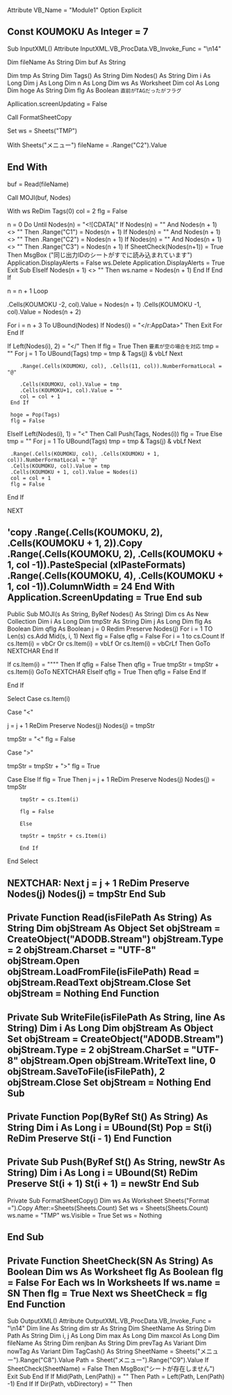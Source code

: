 Attribute VB_Name = "Module1"
Option Explicit

Const KOUMOKU As Integer = 7
-----------------------------------------------------
Sub InputXML()
Attribute InputXML.VB_ProcData.VB_Invoke_Func = "\n14"

Dim fileName As String
Dim buf As String

Dim tmp As String
Dim Tags() As String
Dim Nodes() As String
Dim i As Long
Dim j As Long
Dim n As Long
Dim ws As Worksheet
Dim col As Long
Dim hoge As String
Dim flg As Boolean `直前がTAGだったがフラグ`

Apllication.screenUpdating = False

Call FormatSheetCopy

Set ws = Sheets("TMP")

With Sheets("メニュー")
fileName = .Range("C2").Value

End With
-----------------------------------------------------
buf = Read(fileName)

Call MOJI(buf, Nodes)

With ws
ReDim Tags(0)
col = 2
flg = False

n = 0
Do Until Nodes(n) = "<![CDATA["
 If Nodes(n) = "<Templateid>" And Nodes(n + 1) <> "</Templateid>" Then
  .Range("C1") = Nodes(n + 1)
 If Nodes(n) = "<BizCode>" And Nodes(n + 1) <> "</BizCode>" Then
  .Range("C2") = Nodes(n + 1)
 If Nodes(n) = "<Outputid>" And Nodes(n + 1) <> "</Outputid>" Then
  .Range("C3") = Nodes(n + 1)
  If SheetCheck(Nodes(n+1)) = True Then
     MsgBox ("同じ出力IDのシートがすでに読み込まれています")
      Application.DisplayAlerts = False
      ws.Delete
      Application.DisplayAlerts = True
     Exit Sub
  ElseIf Nodes(n + 1) <> "" Then
  ws.name = Nodes(n + 1)
  End If
 End If

n = n + 1
Loop

.Cells(KOUMOKU -2, col).Value = Nodes(n + 1)
.Cells(KOUMOKU -1, col).Value = Nodes(n + 2)

For i = n + 3 To UBound(Nodes)
  If Nodes(i) = "</r:AppData>" Then 
     Exit For
  End If
  
  If Left(Nodes(i), 2) = "</" Then
     If flg = True Then `要素が空の場合を対応`
        tmp = ""
        For j = 1 To UBound(Tags)
          tmp = tmp & Tags(j) & vbLf
        Next
        
        .Range(.Cells(KOUMOKU, col), .Cells(11, col)).NumberFormatLocal = "@"
        
        .Cells(KOUMOKU, col).Value = tmp
        .Cells(KOUMOKU+1, col).Value = ""
        col = col + 1
     End If
     
     hoge = Pop(Tags)
     flg = False
   
  
  ElseIf Left(Nodes(i), 1) = "<" Then
     Call Push(Tags, Nodes(i))
     flg = True
  Else
     tmp = ""
     For j = 1 To UBound(Tags)
       tmp = tmp & Tags(j) & vbLf
     Next
     
     .Range(.Cells(KOUMOKU, col), .Cells(KOUMOKU + 1, col)).NumberFormatLocal = "@"
     .Cells(KOUMOKU, col).Value = tmp
     .Cells(KOUMOKU + 1, col).Value = Nodes(i)
     col = col + 1
     flg = False
  End If
  
NEXT


'copy
.Range(.Cells(KOUMOKU, 2), .Cells(KOUMOKU + 1, 2)).Copy
.Range(.Cells(KOUMOKU, 2), .Cells(KOUMOKU + 1, col -1)).PasteSpecial (xlPasteFormats)
.Range(.Cells(KOUMOKU, 4), .Cells(KOUMOKU + 1, col -1)).ColumnWidth = 24
End With
Application.ScreenUpdating = True
End sub
------------------------------------------------------------------------------------------------------------------------
Public Sub MOJI(s As String, ByRef Nodes() As String)
Dim cs As New Collection
Dim i As Long
Dim tmpStr As String
Dim j As Long
Dim flg As Boolean
Dim qflg As Boolean
j = 0
Redim Preserve Nodes(j)
For i = 1 TO Len(s)
   cs.Add Mid(s, i, 1)
Next
flg = False
qflg = False
For i = 1 to cs.Count
   If cs.Item(i) = vbCr Or cs.Item(i) = vbLf Or cs.Item(i) = vbCrLf Then
      GoTo NEXTCHAR
   End If
   
   
   If cs.Item(i) = """" Then
     If qflg = False Then
     qflg = True
     tmpStr = tmpStr + cs.Item(i)
       GoTo NEXTCHAR
     ElseIf qflg = True Then
     qflg = False
     End If
     
   End If
   
   Select Case cs.Item(i)
   
   Case "<"
   
   j = j + 1
   ReDim Preserve Nodes(j)
   Nodes(j) = tmpStr
   
   tmpStr = "<"
   flg = False
   
   Case ">"
   
   tmpStr = tmpStr + ">"
   flg = True
   
   Case Else
        If flg = True Then
        j = j + 1
        ReDim Preserve Nodes(j)
        Nodes(j) = tmpStr
        
        tmpStr = cs.Item(i)
        
        flg = False
        
        Else
        
        tmpStr = tmpStr + cs.Item(i)
        
        End If
   
   End Select
   
NEXTCHAR:
   Next
        j = j + 1
        ReDim Preserve Nodes(j)
        Nodes(j) = tmpStr
End Sub
-----------------------------------------------------------------------------------------------------------------------
Private Function Read(isFilePath As String) As String
Dim objStream As Object
Set objStream = CreateObject("ADODB.Stream")
objStream.Type = 2
objStream.Charset = "UTF-8"
objStream.Open
objStream.LoadFromFile(isFilePath)
Read = objStream.ReadText
objStream.Close
Set objStream = Nothing
End Function
------------------------------------------------------------------------------------------------------------------------
Private Sub WriteFile(isFilePath As String, line As String)
Dim i As Long
Dim objStream As Object
Set objStream = CreateObject("ADODB.Stream")
objStream.Type = 2
objStream.CharSet = "UTF-8"
objStream.Open
objStream.WriteText line, 0
objStream.SaveToFile(isFilePath), 2
objStream.Close
Set objStream = Nothing
End Sub
------------------------------------------------------------------------------------------------------------------------
Private Function Pop(ByRef St() As String) As String
Dim i As Long
i = UBound(St)
Pop = St(i)
ReDim Preserve St(i - 1)
End Function
------------------------------------------------------------------------------------------------------------------------
Private Sub Push(ByRef St() As String, newStr As String)
Dim i As Long
i = UBound(St)
ReDim Preserve St(i + 1)
St(i + 1) = newStr
End Sub
------------------------------------------------------------------------------------------------------------------------
Private Sub FormatSheetCopy()
Dim ws As Worksheet
  Sheets("Format =").Copy After:=Sheets(Sheets.Count)
  Set ws = Sheets(Sheets.Count)
  ws.name = "TMP"
  ws.Visible = True
  Set ws = Nothing
  
End Sub
------------------------------------------------------------------------------------------------------------------------
Private Function SheetCheck(SN As String) As Boolean
Dim ws As Worksheet
flg As Boolean
flg = False
For Each ws In Worksheets
  If ws.name = SN Then flg = True
  Next ws
  SheetCheck = flg
End Function
------------------------------------------------------------------------------------------------------------------------
Sub OutputXML()
Attribute OutputXML.VB_ProcData.VB_Invoke_Func = "\n14"
Dim line As String
dim str As String
Dim SheetName As String
Dim Path As String
Dim i, j As Long
Dim max As Long
Dim maxcol As Long
Dim fileName As String
Dim renjban As String
Dim prevTag As Variant
Dim nowTag As Variant
Dim TagCash() As String
SheetName = Sheets("メニュー").Range("C8").Value
Path = Sheet("メニュー").Range("C9").Value
If SheetCheck(SheetName) = False Then
   MsgBox("シートが存在しません")
   Exit Sub
End If
If Mid(Path, Len(Path)) = "\" Then
   Path = Left(Path, Len(Path) -1)
End If
If Dir(Path, vbDirectory) = "" Then

